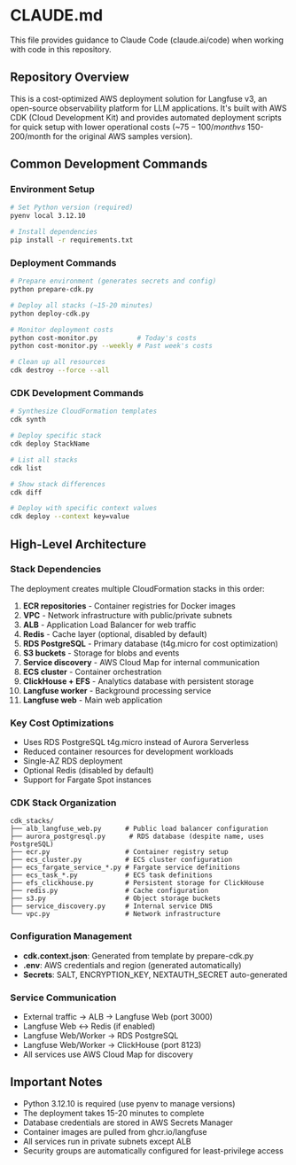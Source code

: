 # CLAUDE.md

This file provides guidance to Claude Code (claude.ai/code) when working with code in this repository.

## Repository Overview

This is a cost-optimized AWS deployment solution for Langfuse v3, an open-source observability platform for LLM applications. It's built with AWS CDK (Cloud Development Kit) and provides automated deployment scripts for quick setup with lower operational costs (~$75-100/month vs ~$150-200/month for the original AWS samples version).

## Common Development Commands

### Environment Setup

```bash
# Set Python version (required)
pyenv local 3.12.10

# Install dependencies
pip install -r requirements.txt
```

### Deployment Commands

```bash
# Prepare environment (generates secrets and config)
python prepare-cdk.py

# Deploy all stacks (~15-20 minutes)
python deploy-cdk.py

# Monitor deployment costs
python cost-monitor.py          # Today's costs
python cost-monitor.py --weekly # Past week's costs

# Clean up all resources
cdk destroy --force --all
```

### CDK Development Commands

```bash
# Synthesize CloudFormation templates
cdk synth

# Deploy specific stack
cdk deploy StackName

# List all stacks
cdk list

# Show stack differences
cdk diff

# Deploy with specific context values
cdk deploy --context key=value
```

## High-Level Architecture

### Stack Dependencies

The deployment creates multiple CloudFormation stacks in this order:
1. **ECR repositories** - Container registries for Docker images
2. **VPC** - Network infrastructure with public/private subnets
3. **ALB** - Application Load Balancer for web traffic
4. **Redis** - Cache layer (optional, disabled by default)
5. **RDS PostgreSQL** - Primary database (t4g.micro for cost optimization)
6. **S3 buckets** - Storage for blobs and events
7. **Service discovery** - AWS Cloud Map for internal communication
8. **ECS cluster** - Container orchestration
9. **ClickHouse + EFS** - Analytics database with persistent storage
10. **Langfuse worker** - Background processing service
11. **Langfuse web** - Main web application

### Key Cost Optimizations

- Uses RDS PostgreSQL t4g.micro instead of Aurora Serverless
- Reduced container resources for development workloads
- Single-AZ RDS deployment
- Optional Redis (disabled by default)
- Support for Fargate Spot instances

### CDK Stack Organization

```
cdk_stacks/
├── alb_langfuse_web.py      # Public load balancer configuration
├── aurora_postgresql.py      # RDS database (despite name, uses PostgreSQL)
├── ecr.py                   # Container registry setup
├── ecs_cluster.py           # ECS cluster configuration
├── ecs_fargate_service_*.py # Fargate service definitions
├── ecs_task_*.py            # ECS task definitions
├── efs_clickhouse.py        # Persistent storage for ClickHouse
├── redis.py                 # Cache configuration
├── s3.py                    # Object storage buckets
├── service_discovery.py     # Internal service DNS
└── vpc.py                   # Network infrastructure
```

### Configuration Management

- **cdk.context.json**: Generated from template by prepare-cdk.py
- **.env**: AWS credentials and region (generated automatically)
- **Secrets**: SALT, ENCRYPTION_KEY, NEXTAUTH_SECRET auto-generated

### Service Communication

- External traffic → ALB → Langfuse Web (port 3000)
- Langfuse Web ↔ Redis (if enabled)
- Langfuse Web/Worker → RDS PostgreSQL
- Langfuse Web/Worker → ClickHouse (port 8123)
- All services use AWS Cloud Map for discovery

## Important Notes

- Python 3.12.10 is required (use pyenv to manage versions)
- The deployment takes 15-20 minutes to complete
- Database credentials are stored in AWS Secrets Manager
- Container images are pulled from ghcr.io/langfuse
- All services run in private subnets except ALB
- Security groups are automatically configured for least-privilege access